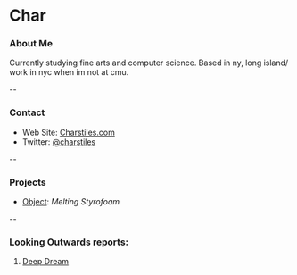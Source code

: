 # Char

### About Me

Currently studying fine arts and computer science. Based in ny, long island/ work in nyc when im not at cmu. 

--
### Contact

* Web Site: [Charstiles.com](http://charlottestiles.com)
* Twitter: [@charstiles](http://twitter.com/charstiles)

-- 
### Projects

* [Object](project1.md): *Melting Styrofoam*


--
### Looking Outwards reports: 

1. [Deep Dream](looking-outwards-01.md)
